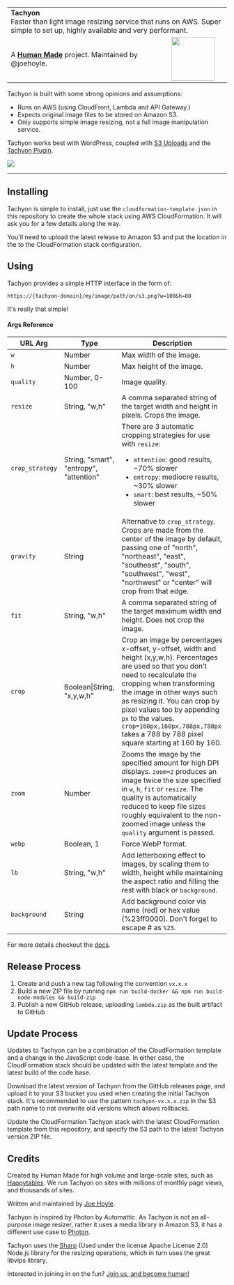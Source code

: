 <table width="100%">
	<tr>
		<td align="left" colspan="2">
			<strong>Tachyon</strong><br />
			Faster than light image resizing service that runs on AWS. Super simple to set up, highly available and very performant.
		</td>
	</tr>
	<tr>
		<td>
			A <strong><a href="https://hmn.md/">Human Made</a></strong> project. Maintained by @joehoyle.
		</td>
		<td align="center">
			<img src="https://hmn.md/content/themes/hmnmd/assets/images/hm-logo.svg" width="100" />
		</td>
	</tr>
</table>


Tachyon is built with some strong opinions and assumptions:

- Runs on AWS (using CloudFront, Lambda and API Gateway.)
- Expects original image files to be stored on Amazon S3.
- Only supports simple image resizing, not a full image manipulation service.

Tachyon works best with WordPress, coupled with [S3 Uploads](github.com/humanmade/s3-uploads) and the [Tachyon Plugin](https://github.com/humanmade/tachyon-plugin).

![](https://engineering.hmn.md/projects/tachyon/diagram.png)

---

## Installing

Tachyon is simple to install, just use the `cloudformation-template.json` in this repository to create the whole stack using AWS CloudFormation. It will ask you for a few details along the way.

You'll need to upload the latest release to Amazon S3 and put the location in the to the CloudFormation stack configuration.

## Using

Tachyon provides a simple HTTP interface in the form of:

`https://{tachyon-domain}/my/image/path/on/s3.png?w=100&h=80`

It's really that simple!

#### Args Reference

| URL Arg | Type | Description |
|---|----|---|
|`w`|Number|Max width of the image.|
|`h`|Number|Max height of the image.|
|`quality`|Number, 0-100|Image quality.|
|`resize`|String, "w,h"|A comma separated string of the target width and height in pixels. Crops the image.|
|`crop_strategy`|String, "smart", "entropy", "attention"|There are 3 automatic cropping strategies for use with `resize`: <ul><li>`attention`: good results, ~70% slower</li><li>`entropy`: mediocre results, ~30% slower</li><li>`smart`: best results, ~50% slower</li>|
|`gravity`|String|Alternative to `crop_strategy`. Crops are made from the center of the image by default, passing one of "north", "northeast", "east", "southeast", "south", "southwest", "west", "northwest" or "center" will crop from that edge.|
|`fit`|String, "w,h"|A comma separated string of the target maximum width and height. Does not crop the image.|
|`crop`|Boolean\|String, "x,y,w,h"|Crop an image by percentages x-offset, y-offset, width and height (x,y,w,h). Percentages are used so that you don’t need to recalculate the cropping when transforming the image in other ways such as resizing it. You can crop by pixel values too by appending `px` to the values. `crop=160px,160px,788px,788px` takes a 788 by 788 pixel square starting at 160 by 160.|
|`zoom`|Number|Zooms the image by the specified amount for high DPI displays. `zoom=2` produces an image twice the size specified in `w`, `h`, `fit` or `resize`. The quality is automatically reduced to keep file sizes roughly equivalent to the non-zoomed image unless the `quality` argument is passed.|
|`webp`|Boolean, 1|Force WebP format.|
|`lb`|String, "w,h"|Add letterboxing effect to images, by scaling them to width, height while maintaining the aspect ratio and filling the rest with black or `background`.|
|`background`|String|Add background color via name (red) or hex value (%23ff0000). Don't forget to escape # as `%23`.|

For more details checkout the [docs](https://engineering.hmn.md/projects/tachyon/).

## Release Process

1. Create and push a new tag following the convention `vx.x.x`
1. Build a new ZIP file by running `npm run build-docker && npm run build-node-modules && build-zip`
1. Publish a new GitHub release, uploading `lambda.zip` as the built artifact to GitHub

## Update Process

Updates to Tachyon can be a combination of the CloudFormation template and a change in the JavaScript code-base. In either case, the CloudFormation stack should be updated with the latest template and the latest build of the code base.

Download the latest version of Tachyon from the GitHub releases page, and upload it to your S3 bucket you used when creating the initial Tachyon stack. It's recommended to use the pattern `tachyon-vx.x.x.zip` in the S3 path name to not overwrite old versions which allows rollbacks.

Update the CloudFormation Tachyon stack with the latest CloudFormation template from this repository, and specify the S3 path to the latest Tachyon version ZIP file.

## Credits
Created by Human Made for high volume and large-scale sites, such as [Happytables](http://happytables.com/). We run Tachyon on sites with millions of monthly page views, and thousands of sites.

Written and maintained by [Joe Hoyle](https://github.com/joehoyle).

Tachyon is inspired by Photon by Automattic. As Tachyon is not an all-purpose image resizer, rather it uses a media library in Amazon S3, it has a different use case to [Photon](https://jetpack.com/support/photon/).

Tachyon uses the [Sharp](https://github.com/lovell/sharp) (Used under the license Apache License 2.0) Node.js library for the resizing operations, which in turn uses the great libvips library.

Interested in joining in on the fun? [Join us, and become human!](https://hmn.md/is/hiring/)
